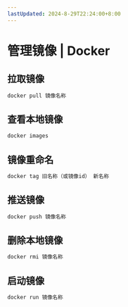 ```yaml
---
lastUpdated: 2024-8-29T22:24:00+8:00
---
```


# 管理镜像 | Docker

## 拉取镜像

```bash
docker pull 镜像名称
```

## 查看本地镜像

```bash
docker images
```

## 镜像重命名

```bash
docker tag 旧名称（或镜像id） 新名称
```

## 推送镜像

```bash
docker push 镜像名称
```

## 删除本地镜像

```bash
docker rmi 镜像名称
```

## 启动镜像

```bash
docker run 镜像名称
```
